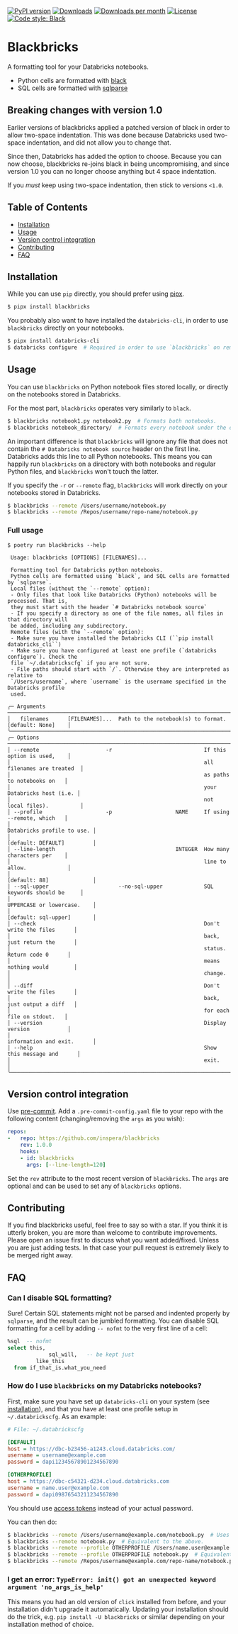 [![PyPI version](https://img.shields.io/pypi/v/blackbricks.svg?logo=pypi&logoColor=FFE873)](https://pypi.org/project/blackbricks/)
[![Downloads](https://pepy.tech/badge/blackbricks)](https://pepy.tech/project/blackbricks)
[![Downloads per month](https://pepy.tech/badge/blackbricks/month)](https://pepy.tech/project/blackbricks/month)
[![License](https://img.shields.io/pypi/l/blackbricks)](LICENSE)
[![Code style: Black](https://img.shields.io/badge/code%20style-black-000000.svg)](https://github.com/psf/black)

# Blackbricks

A formatting tool for your Databricks notebooks.

- Python cells are formatted with [black](https://github.com/psf/black)
- SQL cells are formatted with [sqlparse](https://github.com/andialbrecht/sqlparse)

## Breaking changes with version 1.0

Earlier versions of blackbricks applied a patched version of black in order to allow two-space indentation. This was
done because Databricks used two-space indentation, and did not allow you to change that. 

Since then, Databricks has added the option to choose. Because you can now choose, blackbricks re-joins black in being
uncompromising, and since version 1.0 you can no longer choose anything but 4 space indentation.

If you _must_ keep using two-space indentation, then stick to versions `<1.0`.

## Table of Contents

* [Installation](#installation)
* [Usage](#usage)
* [Version control integration](#version-control-integration)
* [Contributing](#contributing)
* [FAQ](#faq)

## Installation

While you can use `pip` directly, you should prefer using [pipx](https://pypa.github.io/pipx/).

```bash
$ pipx install blackbricks
```

You probably also want to have installed the `databricks-cli`, in order to use `blackbricks` directly on your notebooks.

``` bash
$ pipx install databricks-cli
$ databricks configure  # Required in order to use `blackbricks` on remote notebooks.
```

## Usage
You can use `blackbricks` on Python notebook files stored locally, or directly on the notebooks stored in Databricks. 

For the most part, `blackbricks` operates very similarly to `black`.

``` bash
$ blackbricks notebook1.py notebook2.py  # Formats both notebooks.
$ blackbricks notebook_directory/  # Formats every notebook under the directory (recursively).
```
An important difference is that `blackbricks` will ignore any file that does not contain the `# Databricks notebook
source` header on the first line. Databricks adds this line to all Python notebooks. This means you can happily run
`blackbricks` on a directory with both notebooks and regular Python files, and `blackbricks` won't touch the latter.

If you specify the `-r` or `--remote` flag, `blackbricks` will work directly on your notebooks stored in Databricks.

``` bash
$ blackbricks --remote /Users/username/notebook.py
$ blackbricks --remote /Repos/username/repo-name/notebook.py
```

### Full usage

```text
$ poetry run blackbricks --help

 Usage: blackbricks [OPTIONS] [FILENAMES]...

 Formatting tool for Databricks python notebooks.
 Python cells are formatted using `black`, and SQL cells are formatted by `sqlparse`.
 Local files (without the `--remote` option):
 - Only files that look like Databricks (Python) notebooks will be processed. That is,
 they must start with the header `# Databricks notebook source`
 - If you specify a directory as one of the file names, all files in that directory will
 be added, including any subdirectory.
 Remote files (with the `--remote` option):
 - Make sure you have installed the Databricks CLI (``pip install databricks_cli``)
 - Make sure you have configured at least one profile (`databricks configure`). Check the
 file `~/.databrickscfg` if you are not sure.
 - File paths should start with `/`. Otherwise they are interpreted as relative to
 `/Users/username`, where `username` is the username specified in the Databricks profile
 used.

╭─ Arguments ────────────────────────────────────────────────────────────────────────────╮
│   filenames      [FILENAMES]...  Path to the notebook(s) to format. [default: None]    │
╰────────────────────────────────────────────────────────────────────────────────────────╯
╭─ Options ──────────────────────────────────────────────────────────────────────────────╮
│ --remote                     -r                             If this option is used,    │
│                                                             all filenames are treated  │
│                                                             as paths to notebooks on   │
│                                                             your Databricks host (i.e. │
│                                                             not local files).          │
│ --profile                    -p                    NAME     If using --remote, which   │
│                                                             Databricks profile to use. │
│                                                             [default: DEFAULT]         │
│ --line-length                                      INTEGER  How many characters per    │
│                                                             line to allow.             │
│                                                             [default: 88]              │
│ --sql-upper                      --no-sql-upper             SQL keywords should be     │
│                                                             UPPERCASE or lowercase.    │
│                                                             [default: sql-upper]       │
│ --check                                                     Don't write the files      │
│                                                             back, just return the      │
│                                                             status. Return code 0      │
│                                                             means nothing would        │
│                                                             change.                    │
│ --diff                                                      Don't write the files      │
│                                                             back, just output a diff   │
│                                                             for each file on stdout.   │
│ --version                                                   Display version            │
│                                                             information and exit.      │
│ --help                                                      Show this message and      │
│                                                             exit.                      │
╰────────────────────────────────────────────────────────────────────────────────────────╯
```



## Version control integration

Use [pre-commit](https://pre-commit.com). Add a `.pre-commit-config.yaml` file
to your repo with the following content (changing/removing the `args` as you
wish): 

```yaml
repos:
-   repo: https://github.com/inspera/blackbricks
    rev: 1.0.0
    hooks:
    - id: blackbricks
      args: [--line-length=120]
```

Set the `rev` attribute to the most recent version of `blackbricks`.
The `args` are optional and can be used to set any of `blackbricks` options.

## Contributing

If you find blackbricks useful, feel free to say so with a star. If you think it is utterly broken, you are more than
welcome to contribute improvements. Please open an issue first to discuss what you want added/fixed. Unless you are just
adding tests. In that case your pull request is extremely likely to be merged right away.

## FAQ

### Can I disable SQL formatting?

Sure! Certain SQL statements might not be parsed and indented properly by `sqlparse`, and the result can be jumbled
formatting. You can disable SQL formatting for a cell by adding `-- nofmt` to the very first line of a cell:

```sql
%sql  -- nofmt
select this,
             sql_will,   -- be kept just
         like_this
  from if_that_is.what_you_need
```

### How do I use `blackbricks` on my Databricks notebooks?

First, make sure you have set up `databricks-cli` on your system (see [installation](#installation)), and that you have
at least one profile setup in `~/.databrickscfg`. As an example:

```cfg
# File: ~/.databrickscfg

[DEFAULT]
host = https://dbc-b23456-a1243.cloud.databricks.com/
username = username@example.com
password = dapi12345678901234567890

[OTHERPROFILE]
host = https://dbc-c54321-d234.cloud.databricks.com
username = name.user@example.com
password = dapi09876543211234567890
```

You should use [access tokens](https://docs.databricks.com/dev-tools/api/latest/authentication.html) instead of your actual password.

You can then do:

``` bash
$ blackbricks --remote /Users/username@example.com/notebook.py  # Uses DEFAULT profile.
$ blackbricks --remote notebook.py  # Equivalent to the above.
$ blackbricks --remote --profile OTHERPROFILE /Users/name.user@example.com/notebook.py
$ blackbricks --remote --profile OTHERPROFILE notebook.py  # Equivalent to the above.
$ blackbricks --remote /Repos/username@example.com/repo-name/notebook.py  # Targeting notebook in a Repo
```

### I get an error: `TypeError: init() got an unexpected keyword argument 'no_args_is_help'`

This means you had an old version of `click` installed from before, and your installation didn't upgrade it
automatically. Updating your installation should do the trick, e.g. `pip install -U blackbricks` or similar depending on
your installation method of choice.
